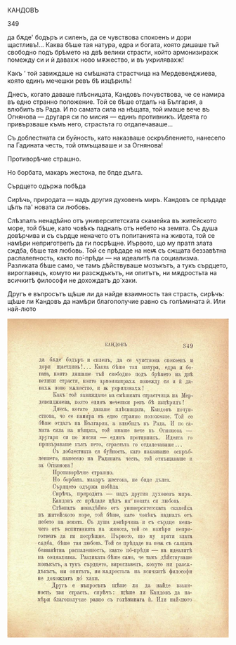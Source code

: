 ﻿КАНДОВЪ

349

да бѫде' бодъръ и силенъ, да се чувствова спокоенъ и дори щастливъ!... Каква бѣше тая натура, едра и богата, която дишаше тъй свободно подъ брѣмето на двѣ велики страсти, който армонизирахж помежду си и ѝ давахж ново мѫжество, и въ укрилявахж!

Какъ ’ той завиждаше на смѣшната страстчица на Мердевенджиева, която единъ мечешки ревъ бѣ изцѣрилъ!

Днесъ, когато даваше плѣсницата, Кандовъ почувствова, че се намира въ едно странно положение. Той се бѣше отдалъ на България, а влюбилъ въ Рада. И по самата сила на нѣщата, той имаше вече въ Огнянова — другаря си по мисия — единъ противникъ. Идеята го привързваше къмъ него, страстьта го отдалечаваше...

Съ доблестната си буйность, като наказваше оскръблението, нанесепо па Гадината честь, той отмъщаваше и за Огнянова!

Противорѣчие страшно.

Но борбата, макаръ жестока, пе бпде дълга.

Сърдцето одържа побѣда

Сирѣчь, природата — надъ другия духовенъ миръ. Кандовъ се прѣдаде цѣлъ па' новата си любовь.

Слѣзпалъ ненадѣйно отъ университетската скамейка въ житейското море, той бѣше, като човѣкъ падналъ отъ небето на земята. Съ душа довѣрчива и съ сърдце неначето отъ попитанията на живота, той се намѣри неприготвепъ да ги посрѣщне. Иървото, що му пратп злата сждба, бѣше тая любовь. Той се прѣдаде на неѭ съ сжщата беззавѣтна распалепность, както по́-прѣди — на идеалитѣ па социализма. Разликата бѣше само, че тамъ дѣйствуваше мозъкътъ, а тукъ сърдцето, вироглавецъ, комуто ни разсждъкътъ, ни опитътъ, ни мѫдростьта на всичкитѣ философи не дохождатъ до́ хаки.

Другъ е въпросътъ щѣше ли да найде взаимность тая страсть, сирѣчъ: щѣше ли Кандовъ да намѣри благополучие равно съ голѣмината ѝ. Или най-люто

![original](images/390.jpg)

